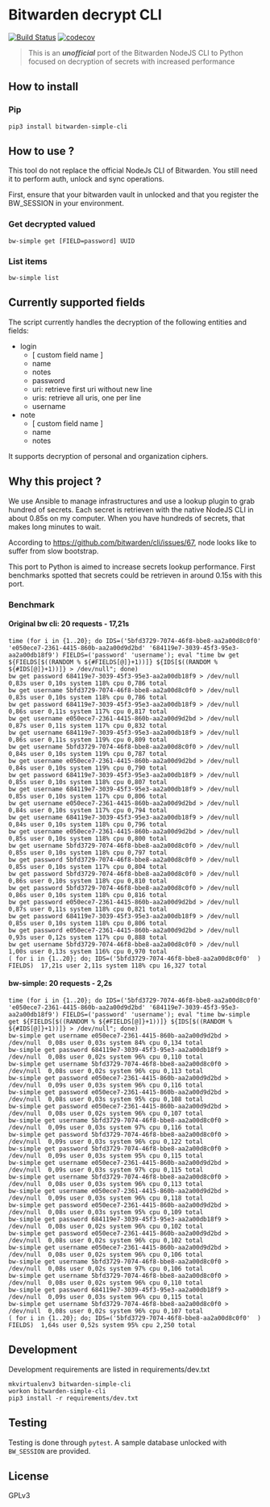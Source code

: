 # Bitwarden decrypt CLI
[![Build Status](https://travis-ci.org/mickaelperrin/bitwarden-decrypt-cli.png?branch=master)](https://travis-ci.org/mickaelperrin/bitwarden-decrypt-cli)
[![codecov](https://codecov.io/gh/mickaelperrin/bitwarden-decrypt-cli/branch/master/graph/badge.svg)](https://codecov.io/gh/mickaelperrin/bitwarden-decrypt-cli)

> This is an _**unofficial**_ port of the Bitwarden NodeJS CLI to Python 
> focused on decryption of secrets with increased performance

## How to install

### Pip
```
pip3 install bitwarden-simple-cli
```

## How to use ?

This tool do not replace the official NodeJs CLI of Bitwarden. You still need it to perform auth, unlock and sync operations.

First, ensure that your bitwarden vault in unlocked and that you register the BW_SESSION in your environment.

### Get decrypted valued
```
bw-simple get [FIELD=password] UUID
```
### List items
```
bw-simple list
```

## Currently supported fields

The script currently handles the decryption of the following entities and fields:

- login
    - [ custom field name ]
    - name
    - notes
    - password
    - uri: retrieve first uri without new line
    - uris: retrieve all uris, one per line
    - username
- note
    - [ custom field name ]
    - name
    - notes
    
It supports decryption of personal and organization ciphers.

## Why this project ?

We use Ansible to manage infrastructures and use a lookup plugin to grab hundred of secrets. Each secret is retrieven 
with the native NodeJS CLI in about 0.85s on my computer. When you have hundreds of secrets, that makes long minutes to wait.

According to https://github.com/bitwarden/cli/issues/67, node looks like to suffer from slow bootstrap.

This port to Python is aimed to increase secrets lookup performance. First benchmarks spotted that secrets could be 
retrieven in around 0.15s with this port.

### Benchmark

#### Original bw cli: 20 requests - 17,21s
```
time (for i in {1..20}; do IDS=('5bfd3729-7074-46f8-bbe8-aa2a00d8c0f0' 'e050ece7-2361-4415-860b-aa2a00d9d2bd' '684119e7-3039-45f3-95e3-aa2a00db18f9') FIELDS=('password' 'username'); eval "time bw get ${FIELDS[$((RANDOM % ${#FIELDS[@]}+1))]} ${IDS[$((RANDOM % ${#IDS[@]}+1))]} > /dev/null"; done)
bw get password 684119e7-3039-45f3-95e3-aa2a00db18f9 > /dev/null  0,83s user 0,10s system 118% cpu 0,786 total
bw get username 5bfd3729-7074-46f8-bbe8-aa2a00d8c0f0 > /dev/null  0,83s user 0,10s system 118% cpu 0,786 total
bw get password 684119e7-3039-45f3-95e3-aa2a00db18f9 > /dev/null  0,86s user 0,11s system 117% cpu 0,817 total
bw get username e050ece7-2361-4415-860b-aa2a00d9d2bd > /dev/null  0,87s user 0,11s system 117% cpu 0,832 total
bw get username 684119e7-3039-45f3-95e3-aa2a00db18f9 > /dev/null  0,86s user 0,11s system 119% cpu 0,809 total
bw get username 5bfd3729-7074-46f8-bbe8-aa2a00d8c0f0 > /dev/null  0,84s user 0,10s system 119% cpu 0,787 total
bw get username e050ece7-2361-4415-860b-aa2a00d9d2bd > /dev/null  0,84s user 0,10s system 119% cpu 0,790 total
bw get password 684119e7-3039-45f3-95e3-aa2a00db18f9 > /dev/null  0,85s user 0,10s system 118% cpu 0,807 total
bw get username 684119e7-3039-45f3-95e3-aa2a00db18f9 > /dev/null  0,85s user 0,10s system 117% cpu 0,806 total
bw get username e050ece7-2361-4415-860b-aa2a00d9d2bd > /dev/null  0,84s user 0,10s system 117% cpu 0,794 total
bw get username 684119e7-3039-45f3-95e3-aa2a00db18f9 > /dev/null  0,84s user 0,10s system 118% cpu 0,796 total
bw get username e050ece7-2361-4415-860b-aa2a00d9d2bd > /dev/null  0,85s user 0,10s system 118% cpu 0,800 total
bw get username 5bfd3729-7074-46f8-bbe8-aa2a00d8c0f0 > /dev/null  0,85s user 0,10s system 118% cpu 0,797 total
bw get password 5bfd3729-7074-46f8-bbe8-aa2a00d8c0f0 > /dev/null  0,85s user 0,10s system 117% cpu 0,804 total
bw get password 5bfd3729-7074-46f8-bbe8-aa2a00d8c0f0 > /dev/null  0,86s user 0,10s system 118% cpu 0,810 total
bw get password 5bfd3729-7074-46f8-bbe8-aa2a00d8c0f0 > /dev/null  0,86s user 0,10s system 118% cpu 0,816 total
bw get password e050ece7-2361-4415-860b-aa2a00d9d2bd > /dev/null  0,87s user 0,11s system 118% cpu 0,821 total
bw get password 684119e7-3039-45f3-95e3-aa2a00db18f9 > /dev/null  0,85s user 0,10s system 118% cpu 0,806 total
bw get password e050ece7-2361-4415-860b-aa2a00d9d2bd > /dev/null  0,93s user 0,12s system 117% cpu 0,888 total
bw get username 5bfd3729-7074-46f8-bbe8-aa2a00d8c0f0 > /dev/null  1,00s user 0,13s system 116% cpu 0,970 total
( for i in {1..20}; do; IDS=('5bfd3729-7074-46f8-bbe8-aa2a00d8c0f0'  ) FIELDS)  17,21s user 2,11s system 118% cpu 16,327 total
```


#### bw-simple: 20 requests - 2,2s

```
time (for i in {1..20}; do IDS=('5bfd3729-7074-46f8-bbe8-aa2a00d8c0f0' 'e050ece7-2361-4415-860b-aa2a00d9d2bd' '684119e7-3039-45f3-95e3-aa2a00db18f9') FIELDS=('password' 'username'); eval "time bw-simple get ${FIELDS[$((RANDOM % ${#FIELDS[@]}+1))]} ${IDS[$((RANDOM % ${#IDS[@]}+1))]} > /dev/null"; done)
bw-simple get username e050ece7-2361-4415-860b-aa2a00d9d2bd > /dev/null  0,08s user 0,03s system 84% cpu 0,134 total
bw-simple get password 684119e7-3039-45f3-95e3-aa2a00db18f9 > /dev/null  0,08s user 0,02s system 96% cpu 0,110 total
bw-simple get username 5bfd3729-7074-46f8-bbe8-aa2a00d8c0f0 > /dev/null  0,08s user 0,02s system 96% cpu 0,113 total
bw-simple get password e050ece7-2361-4415-860b-aa2a00d9d2bd > /dev/null  0,09s user 0,03s system 96% cpu 0,116 total
bw-simple get password e050ece7-2361-4415-860b-aa2a00d9d2bd > /dev/null  0,08s user 0,03s system 95% cpu 0,108 total
bw-simple get password e050ece7-2361-4415-860b-aa2a00d9d2bd > /dev/null  0,08s user 0,02s system 96% cpu 0,107 total
bw-simple get username 5bfd3729-7074-46f8-bbe8-aa2a00d8c0f0 > /dev/null  0,09s user 0,03s system 97% cpu 0,116 total
bw-simple get password 5bfd3729-7074-46f8-bbe8-aa2a00d8c0f0 > /dev/null  0,09s user 0,03s system 96% cpu 0,122 total
bw-simple get password 5bfd3729-7074-46f8-bbe8-aa2a00d8c0f0 > /dev/null  0,09s user 0,03s system 95% cpu 0,115 total
bw-simple get username e050ece7-2361-4415-860b-aa2a00d9d2bd > /dev/null  0,09s user 0,03s system 97% cpu 0,115 total
bw-simple get username 5bfd3729-7074-46f8-bbe8-aa2a00d8c0f0 > /dev/null  0,08s user 0,03s system 96% cpu 0,113 total
bw-simple get username e050ece7-2361-4415-860b-aa2a00d9d2bd > /dev/null  0,09s user 0,03s system 96% cpu 0,118 total
bw-simple get password e050ece7-2361-4415-860b-aa2a00d9d2bd > /dev/null  0,08s user 0,03s system 95% cpu 0,109 total
bw-simple get password 684119e7-3039-45f3-95e3-aa2a00db18f9 > /dev/null  0,08s user 0,02s system 96% cpu 0,102 total
bw-simple get password e050ece7-2361-4415-860b-aa2a00d9d2bd > /dev/null  0,08s user 0,02s system 96% cpu 0,102 total
bw-simple get username e050ece7-2361-4415-860b-aa2a00d9d2bd > /dev/null  0,08s user 0,02s system 96% cpu 0,106 total
bw-simple get username 5bfd3729-7074-46f8-bbe8-aa2a00d8c0f0 > /dev/null  0,08s user 0,02s system 97% cpu 0,106 total
bw-simple get username 5bfd3729-7074-46f8-bbe8-aa2a00d8c0f0 > /dev/null  0,08s user 0,02s system 96% cpu 0,110 total
bw-simple get password 684119e7-3039-45f3-95e3-aa2a00db18f9 > /dev/null  0,09s user 0,03s system 96% cpu 0,115 total
bw-simple get username 5bfd3729-7074-46f8-bbe8-aa2a00d8c0f0 > /dev/null  0,08s user 0,02s system 96% cpu 0,107 total
( for i in {1..20}; do; IDS=('5bfd3729-7074-46f8-bbe8-aa2a00d8c0f0'  ) FIELDS)  1,64s user 0,52s system 95% cpu 2,250 total
```

## Development

Development requirements are listed in requirements/dev.txt

```
mkvirtualenv3 bitwarden-simple-cli
workon bitwarden-simple-cli
pip3 install -r requirements/dev.txt
```

## Testing

Testing is done through `pytest`. A sample database unlocked with `BW_SESSION` are provided.

## License

GPLv3

